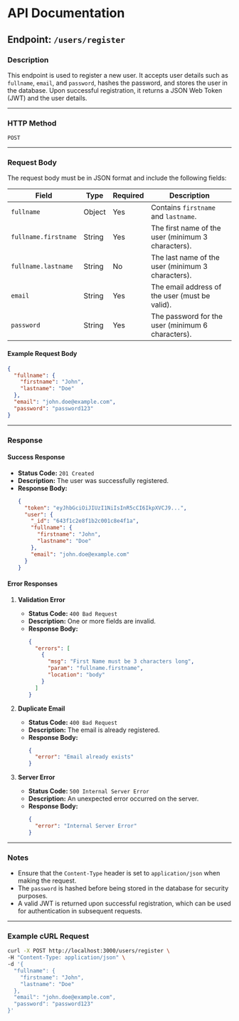 # API Documentation

## Endpoint: `/users/register`

### Description

This endpoint is used to register a new user. It accepts user details such as `fullname`, `email`, and `password`, hashes the password, and stores the user in the database. Upon successful registration, it returns a JSON Web Token (JWT) and the user details.

---

### HTTP Method

`POST`

---

### Request Body

The request body must be in JSON format and include the following fields:

| Field                | Type   | Required | Description                                        |
| -------------------- | ------ | -------- | -------------------------------------------------- |
| `fullname`           | Object | Yes      | Contains `firstname` and `lastname`.               |
| `fullname.firstname` | String | Yes      | The first name of the user (minimum 3 characters). |
| `fullname.lastname`  | String | No       | The last name of the user (minimum 3 characters).  |
| `email`              | String | Yes      | The email address of the user (must be valid).     |
| `password`           | String | Yes      | The password for the user (minimum 6 characters).  |

#### Example Request Body

```json
{
  "fullname": {
    "firstname": "John",
    "lastname": "Doe"
  },
  "email": "john.doe@example.com",
  "password": "password123"
}
```

---

### Response

#### Success Response

- **Status Code:** `201 Created`
- **Description:** The user was successfully registered.
- **Response Body:**
  ```json
  {
    "token": "eyJhbGciOiJIUzI1NiIsInR5cCI6IkpXVCJ9...",
    "user": {
      "_id": "643f1c2e8f1b2c001c8e4f1a",
      "fullname": {
        "firstname": "John",
        "lastname": "Doe"
      },
      "email": "john.doe@example.com"
    }
  }
  ```

#### Error Responses

1. **Validation Error**

   - **Status Code:** `400 Bad Request`
   - **Description:** One or more fields are invalid.
   - **Response Body:**
     ```json
     {
       "errors": [
         {
           "msg": "First Name must be 3 characters long",
           "param": "fullname.firstname",
           "location": "body"
         }
       ]
     }
     ```

2. **Duplicate Email**

   - **Status Code:** `400 Bad Request`
   - **Description:** The email is already registered.
   - **Response Body:**
     ```json
     {
       "error": "Email already exists"
     }
     ```

3. **Server Error**
   - **Status Code:** `500 Internal Server Error`
   - **Description:** An unexpected error occurred on the server.
   - **Response Body:**
     ```json
     {
       "error": "Internal Server Error"
     }
     ```

---

### Notes

- Ensure that the `Content-Type` header is set to `application/json` when making the request.
- The `password` is hashed before being stored in the database for security purposes.
- A valid JWT is returned upon successful registration, which can be used for authentication in subsequent requests.

---

### Example cURL Request

```bash
curl -X POST http://localhost:3000/users/register \
-H "Content-Type: application/json" \
-d '{
  "fullname": {
    "firstname": "John",
    "lastname": "Doe"
  },
  "email": "john.doe@example.com",
  "password": "password123"
}'
```
